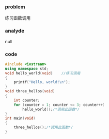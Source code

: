 ### problem

练习函数调用

### analyde

null

### code
```cpp
#include <iostream>
using namespace std;
void hello_world(void)    //练习调用
{
    printf("Hello, world!\n");
}
void three_hellos(void)
{
    int counter;
    for (counter = 1; counter <= 3; counter++)
        hello_world();/*调用此函数*/
}
int main(void)
{
    three_hellos();/*调用此函数*/
}
```
